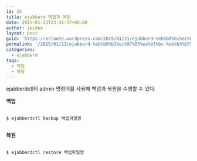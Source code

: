 ```yaml
---
id: 24
title: ejabberd 백업과 복원
date: 2015-01-21T23:41:57+00:00
author: jeidee
layout: post
guid: 'https://erlnote.wordpress.com/2015/01/21/ejabberd-%eb%b0%b1%ec%97%85%ea%b3%bc-%eb%b3%b5%ec%9b%90/'
permalink: '/2015/01/21/ejabberd-%eb%b0%b1%ec%97%85%ea%b3%bc-%eb%b3%b5%ec%9b%90/'
categories:
  - ejabberd
tags:
  - 백업
  - 복원
---
```

ejabberdctl의 admin 명령어를 사용해 백업과 복원을 수행할 수 있다.

**백업**

```
      
$ ejabberdctl backup 백업파일명
  
```

**복원**

```
      
$ ejabberdctl restore 백업파일명
  
```